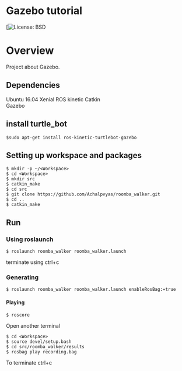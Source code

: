 # Gazebo tutorial
[![License: BSD](https://opensource.org/licenses/BSD-3-Clause)

# Overview
Project about Gazebo.

## Dependencies			
 Ubuntu 16.04 Xenial 
 ROS kinetic 
 Catkin   
 Gazebo 

## install turtle_bot

```
$sudo apt-get install ros-kinetic-turtlebot-gazebo 
```

## Setting up workspace and packages

```
$ mkdir -p ~/<Workspace>
$ cd <Workspace>
$ mkdir src
$ catkin_make
$ cd src
$ git clone https://github.com/Achalpvyas/roomba_walker.git
$ cd ..
$ catkin_make
```

## Run

### Using roslaunch


```
$ roslaunch roomba_walker roomba_walker.launch
```
 terminate using ctrl+c


### Generating

```
$ roslaunch roomba_walker roomba_walker.launch enableRosBag:=true
```
#### Playing 

```
$ roscore
```
Open another terminal
```
$ cd <Workspace>
$ source devel/setup.bash
$ cd src/roomba_walker/results
$ rosbag play recording.bag
```
To terminate ctrl+c





